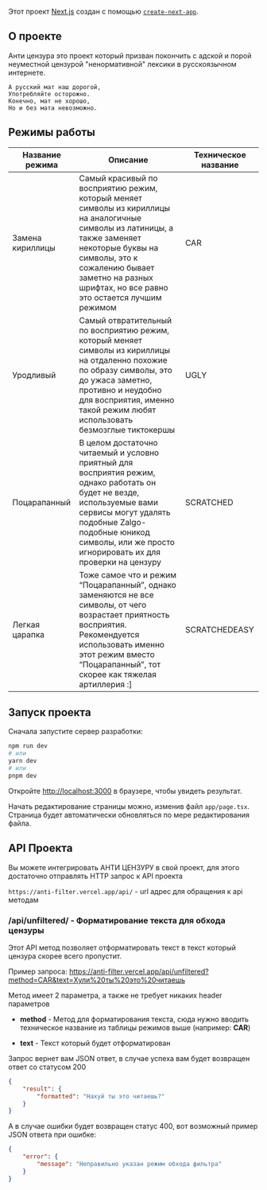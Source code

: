 Этот проект [Next.js](https://nextjs.org/) создан с помощью [`create-next-app`](https://github.com/vercel/next.js/tree/canary/packages/create-next-app).

## О проекте

Анти цензура это проект который призван покончить с адской и порой неуместной цензурой "ненормативной" лексики в русскоязычном интернете.

```
А русский мат наш дорогой,
Употребляйте осторожно.
Конечно, мат не хорошо,
Но и без мата невозможно.
```

## Режимы работы

| Название режима  | Описание                                                                                                                                                                                                                                            | Техническое название |
| ---------------- | --------------------------------------------------------------------------------------------------------------------------------------------------------------------------------------------------------------------------------------------------- | -------------------- |
| Замена кириллицы | Самый красивый по восприятию режим, который меняет символы из кириллицы на аналогичные символы из латиницы, а также заменяет некоторые буквы на символы, это к сожалению бывает заметно на разных шрифтах, но все равно это остается лучшим режимом | CAR                  |
| Уродливый        | Самый отвратительный по восприятию режим, который меняет символы из кириллицы на отдаленно похожие по образу символы, это до ужаса заметно, противно и неудобно для восприятия, именно такой режим любят использовать безмозглые тиктокершы         | UGLY                 |
| Поцарапанный     | В целом достаточно читаемый и условно приятный для восприятия режим, однако работать он будет не везде, используемые вами сервисы могут удалять подобные Zalgo-подобные юникод символы, или же просто игнорировать их для проверки на цензуру       | SCRATCHED            |
| Легкая царапка   | Тоже самое что и режим “Поцарапанный”, однако заменяются не все символы, от чего возрастает приятность восприятия. Рекомендуется использовать именно этот режим вместо “Поцарапанный”, тот скорее как тяжелая артиллерия :]                         | SCRATCHEDEASY        |

## Запуск проекта

Сначала запустите сервер разработки:

```bash
npm run dev
# или
yarn dev
# или
pnpm dev
```

Откройте [http://localhost:3000](http://localhost:3000) в браузере, чтобы увидеть результат.

Начать редактирование страницы можно, изменив файл `app/page.tsx`. Страница будет автоматически обновляться по мере редактирования файла.

## API Проекта

Вы можете интегрировать АНТИ ЦЕНЗУРУ в свой проект, для этого достаточно отправлять HTTP запрос к API проекта

`https://anti-filter.vercel.app/api/` - url адрес для обращения к api методам

### /api/unfiltered/ - Форматирование текста для обхода цензуры

Этот API метод позволяет отформатировать текст в текст который цензура скорее всего пропустит.

Пример запроса: https://anti-filter.vercel.app/api/unfiltered?method=CAR&text=Хули%20ты%20это%20читаешь


Метод имеет 2 параметра, а также не требует никаких header параметров

-   **method** - Метод для форматирования текста, сюда нужно вводить техническое название из таблицы режимов выше (например: **CAR**)

-   **text** - Текст который будет отформатирован

Запрос вернет вам JSON ответ, в случае успеха вам будет возвращен ответ со статусом 200

```json
{
    "result": {
        "formatted": "Haxyй ты этo читaeшь?"
    }
}
```

А в случае ошибки будет возвращен статус 400, вот возможный пример JSON ответа при ошибке:

```json
{ 
    "error": { 
        "message": "Неправильно указан режим обхода фильтра" 
    } 
}
```
